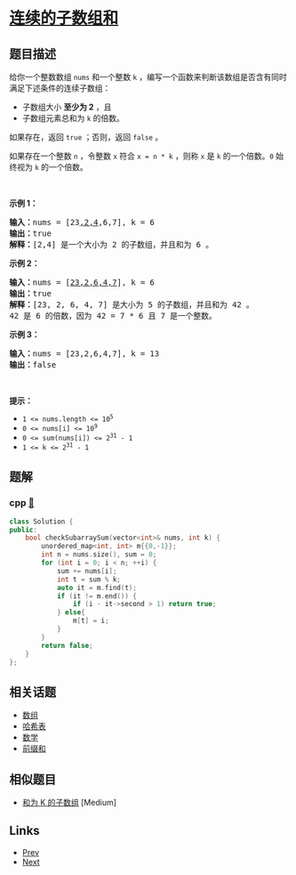 
# [连续的子数组和](https://leetcode-cn.com/problems/continuous-subarray-sum)

## 题目描述

<p>给你一个整数数组 <code>nums</code> 和一个整数 <code>k</code> ，编写一个函数来判断该数组是否含有同时满足下述条件的连续子数组：</p>

<ul>
	<li>子数组大小 <strong>至少为 2</strong> ，且</li>
	<li>子数组元素总和为 <code>k</code> 的倍数。</li>
</ul>

<p>如果存在，返回 <code>true</code> ；否则，返回 <code>false</code> 。</p>

<p>如果存在一个整数 <code>n</code> ，令整数 <code>x</code> 符合 <code>x = n * k</code> ，则称 <code>x</code> 是 <code>k</code> 的一个倍数。<code>0</code> 始终视为 <code>k</code> 的一个倍数。</p>

<p> </p>

<p><strong>示例 1：</strong></p>

<pre>
<strong>输入：</strong>nums = [23<u>,2,4</u>,6,7], k = 6
<strong>输出：</strong>true
<strong>解释：</strong>[2,4] 是一个大小为 2 的子数组，并且和为 6 。</pre>

<p><strong>示例 2：</strong></p>

<pre>
<strong>输入：</strong>nums = [<u>23,2,6,4,7</u>], k = 6
<strong>输出：</strong>true
<strong>解释：</strong>[23, 2, 6, 4, 7] 是大小为 5 的子数组，并且和为 42 。 
42 是 6 的倍数，因为 42 = 7 * 6 且 7 是一个整数。
</pre>

<p><strong>示例 3：</strong></p>

<pre>
<strong>输入：</strong>nums = [23,2,6,4,7], k = 13
<strong>输出：</strong>false
</pre>

<p> </p>

<p><strong>提示：</strong></p>

<ul>
	<li><code>1 <= nums.length <= 10<sup>5</sup></code></li>
	<li><code>0 <= nums[i] <= 10<sup>9</sup></code></li>
	<li><code>0 <= sum(nums[i]) <= 2<sup>31</sup> - 1</code></li>
	<li><code>1 <= k <= 2<sup>31</sup> - 1</code></li>
</ul>


## 题解

### cpp [🔗](continuous-subarray-sum.cpp) 
```cpp
class Solution {
public:
    bool checkSubarraySum(vector<int>& nums, int k) {
        unordered_map<int, int> m{{0,-1}};
        int n = nums.size(), sum = 0;
        for (int i = 0; i < n; ++i) {
            sum += nums[i];
            int t = sum % k;
            auto it = m.find(t);
            if (it != m.end()) {
                if (i - it->second > 1) return true;
            } else{
                m[t] = i;
            }
        }
        return false;
    }
};
```


## 相关话题

- [数组](../../tags/array.md) 
- [哈希表](../../tags/hash-table.md) 
- [数学](../../tags/math.md) 
- [前缀和](../../tags/prefix-sum.md) 


## 相似题目

- [和为 K 的子数组](../subarray-sum-equals-k/README.md)  [Medium] 


## Links

- [Prev](../detect-capital/README.md) 
- [Next](../encode-and-decode-tinyurl/README.md) 

